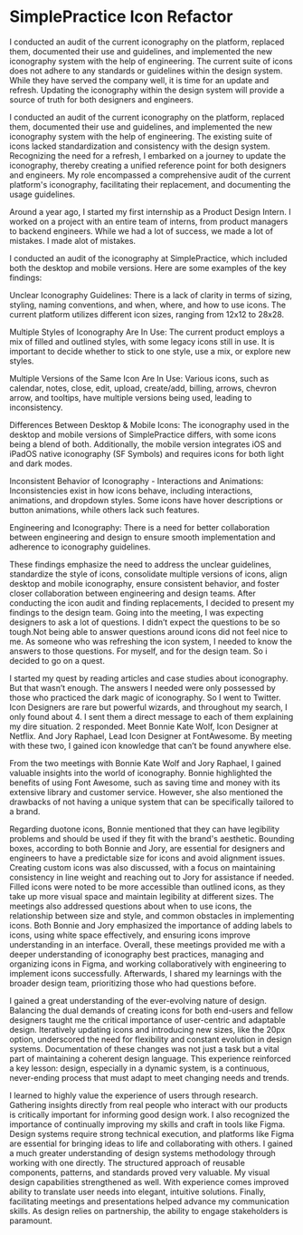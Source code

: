 # SimplePractice Icon Refactor

I conducted an audit of the current iconography on the platform, replaced them, documented their use and guidelines, and implemented the new iconography system with the help of engineering. The current suite of icons does not adhere to any standards or guidelines within the design system. While they have served the company well, it is time for an update and refresh. Updating the iconography within the design system will provide a source of truth for both designers and engineers.

I conducted an audit of the current iconography on the platform, replaced them, documented their use and guidelines, and implemented the new iconography system with the help of engineering. The existing suite of icons lacked standardization and consistency with the design system. Recognizing the need for a refresh, I embarked on a journey to update the iconography, thereby creating a unified reference point for both designers and engineers. My role encompassed a comprehensive audit of the current platform's iconography, facilitating their replacement, and documenting the usage guidelines.

Around a year ago, I started my first internship as a Product Design Intern. I worked on a project with an entire team of interns, from product managers to backend engineers. While we had a lot of success, we made a lot of mistakes. I made alot of mistakes.

I conducted an audit of the iconography at SimplePractice, which included both the desktop and mobile versions. Here are some examples of the key findings:

Unclear Iconography Guidelines: There is a lack of clarity in terms of sizing, styling, naming conventions, and when, where, and how to use icons. The current platform utilizes different icon sizes, ranging from 12x12 to 28x28.

Multiple Styles of Iconography Are In Use: The current product employs a mix of filled and outlined styles, with some legacy icons still in use. It is important to decide whether to stick to one style, use a mix, or explore new styles.

Multiple Versions of the Same Icon Are In Use: Various icons, such as calendar, notes, close, edit, upload, create/add, billing, arrows, chevron arrow, and tooltips, have multiple versions being used, leading to inconsistency.

Differences Between Desktop & Mobile Icons: The iconography used in the desktop and mobile versions of SimplePractice differs, with some icons being a blend of both. Additionally, the mobile version integrates iOS and iPadOS native iconography (SF Symbols) and requires icons for both light and dark modes.

Inconsistent Behavior of Iconography - Interactions and Animations: Inconsistencies exist in how icons behave, including interactions, animations, and dropdown styles. Some icons have hover descriptions or button animations, while others lack such features.

Engineering and Iconography: There is a need for better collaboration between engineering and design to ensure smooth implementation and adherence to iconography guidelines.

These findings emphasize the need to address the unclear guidelines, standardize the style of icons, consolidate multiple versions of icons, align desktop and mobile iconography, ensure consistent behavior, and foster closer collaboration between engineering and design teams. After conducting the icon audit and finding replacements, I decided to present my findings to the design team. Going into the meeting, I was expecting designers to ask a lot of questions. I didn’t expect the questions to be so tough.Not being able to answer questions around icons did not feel nice to me. As someone who was refreshing the icon system, I needed to know the answers to those questions. For myself, and for the design team. So i decided to go on a quest.

I started my quest by reading articles and case studies about iconography. But that wasn’t enough. The answers I needed were only possessed by those who practiced the dark magic of iconography. So I went to Twitter. Icon Designers are rare but powerful wizards, and throughout my search, I only found about 4. I sent them a direct message to each of them explaining my dire situation. 2 responded. Meet Bonnie Kate Wolf, Icon Designer at Netflix. And Jory Raphael, Lead Icon Designer at FontAwesome. By meeting with these two, I gained icon knowledge that can’t be found anywhere else.

From the two meetings with Bonnie Kate Wolf and Jory Raphael, I gained valuable insights into the world of iconography. Bonnie highlighted the benefits of using Font Awesome, such as saving time and money with its extensive library and customer service. However, she also mentioned the drawbacks of not having a unique system that can be specifically tailored to a brand.

Regarding duotone icons, Bonnie mentioned that they can have legibility problems and should be used if they fit with the brand's aesthetic. Bounding boxes, according to both Bonnie and Jory, are essential for designers and engineers to have a predictable size for icons and avoid alignment issues.
Creating custom icons was also discussed, with a focus on maintaining consistency in line weight and reaching out to Jory for assistance if needed. Filled icons were noted to be more accessible than outlined icons, as they take up more visual space and maintain legibility at different sizes.
The meetings also addressed questions about when to use icons, the relationship between size and style, and common obstacles in implementing icons. Both Bonnie and Jory emphasized the importance of adding labels to icons, using white space effectively, and ensuring icons improve understanding in an interface.
Overall, these meetings provided me with a deeper understanding of iconography best practices, managing and organizing icons in Figma, and working collaboratively with engineering to implement icons successfully. Afterwards, I shared my learnings with the broader design team, prioritizing those who had questions before.

I gained a great understanding of the ever-evolving nature of design. Balancing the dual demands of creating icons for both end-users and fellow designers taught me the critical importance of user-centric and adaptable design. Iteratively updating icons and introducing new sizes, like the 20px option, underscored the need for flexibility and constant evolution in design systems. Documentation of these changes was not just a task but a vital part of maintaining a coherent design language. This experience reinforced a key lesson: design, especially in a dynamic system, is a continuous, never-ending process that must adapt to meet changing needs and trends.

I learned to highly value the experience of users through research. Gathering insights directly from real people who interact with our products is critically important for informing good design work.
I also recognized the importance of continually improving my skills and craft in tools like Figma. Design systems require strong technical execution, and platforms like Figma are essential for bringing ideas to life and collaborating with others.
I gained a much greater understanding of design systems methodology through working with one directly. The structured approach of reusable components, patterns, and standards proved very valuable.
My visual design capabilities strengthened as well. With experience comes improved ability to translate user needs into elegant, intuitive solutions.
Finally, facilitating meetings and presentations helped advance my communication skills. As design relies on partnership, the ability to engage stakeholders is paramount.
